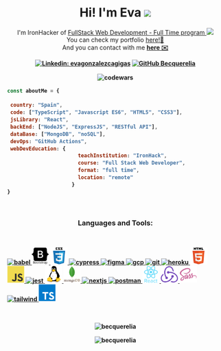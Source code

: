 <h1 align="center">Hi! I'm Eva <img src="https://media.giphy.com/media/31vamYdZV5ISQ/giphy.gif" width="60"></h1>

<p align="center">I'm IronHacker of <a href="https://www.ironhack.com/en/web-development?utm_medium=cpc&utm_source=google&utm_campaign=MAD_Spain_Madrid_Global_Search_Generic_EN&utm_term=full%20stack%20bootcamp&utm_content=search-unbranded">FullStack Web Development - Full Time program </a> <img src="https://media.giphy.com/media/WUlplcMpOCEmTGBtBW/giphy.gif" width="30">
</br>You can check my portfolio <a href="https://portfolio-eva.netlify.app/">here!📜</a>
</br> And you can contact with me <a href="mailto:evarteca@gmail.com"><b>here ✉️<b></a> 
</p>
 
 <div align="center"> 
  
[![Linkedin: evagonzalezcagigas](https://img.shields.io/badge/-evagonzalezcagigas-blue?style=flat-square&logo=Linkedin&logoColor=white&link=https://www.linkedin.com/in/evagonzalezcagigas/)](https://www.linkedin.com/in/evagonzalezcagigas/)
[![GitHub Becquerelia](https://img.shields.io/github/followers/Becquerelia?label=follow&style=social)](https://github.com/Becquerelia)
  
  </div>
 
 <p align="center" ><img align="center" src="https://www.codewars.com/users/Becquerelia/badges/large" alt="codewars" /></p>
 
 ```javascript
const aboutMe = {
 
  country: "Spain",
  code: ["TypeScript", "Javascript ES6", "HTML5", "CSS3"],
  jsLibrary: "React",
  backEnd: ["NodeJS", "ExpressJS", "RESTful API"],
  dataBase: ["MongoDB", "noSQL"],
  devOps: "GitHub Actions", 
  webDevEducation: {
                        teachInstitution: "IronHack",
                        course: "Full Stack Web Developer",
                        format: "full time",
                        location: "remote"
                      }
}
```
 </br>
 <h3 align="center">Languages and Tools:</h3>
 </br>
<p align="left"> <a href="https://babeljs.io/" target="_blank" rel="noreferrer"> <img src="https://www.vectorlogo.zone/logos/babeljs/babeljs-icon.svg" alt="babel" width="40" height="40"/> </a> <a href="https://getbootstrap.com" target="_blank" rel="noreferrer"> <img src="https://raw.githubusercontent.com/devicons/devicon/master/icons/bootstrap/bootstrap-plain-wordmark.svg" alt="bootstrap" width="40" height="40"/> </a> <a href="https://www.w3schools.com/css/" target="_blank" rel="noreferrer"> <img src="https://raw.githubusercontent.com/devicons/devicon/master/icons/css3/css3-original-wordmark.svg" alt="css3" width="40" height="40"/> </a> <a href="https://www.cypress.io" target="_blank" rel="noreferrer"> <img src="https://raw.githubusercontent.com/simple-icons/simple-icons/6e46ec1fc23b60c8fd0d2f2ff46db82e16dbd75f/icons/cypress.svg" alt="cypress" width="40" height="40"/> </a> <a href="https://www.figma.com/" target="_blank" rel="noreferrer"> <img src="https://www.vectorlogo.zone/logos/figma/figma-icon.svg" alt="figma" width="40" height="40"/> </a> <a href="https://cloud.google.com" target="_blank" rel="noreferrer"> <img src="https://www.vectorlogo.zone/logos/google_cloud/google_cloud-icon.svg" alt="gcp" width="40" height="40"/> </a> <a href="https://git-scm.com/" target="_blank" rel="noreferrer"> <img src="https://www.vectorlogo.zone/logos/git-scm/git-scm-icon.svg" alt="git" width="40" height="40"/> </a> <a href="https://heroku.com" target="_blank" rel="noreferrer"> <img src="https://www.vectorlogo.zone/logos/heroku/heroku-icon.svg" alt="heroku" width="40" height="40"/> </a> <a href="https://www.w3.org/html/" target="_blank" rel="noreferrer"> <img src="https://raw.githubusercontent.com/devicons/devicon/master/icons/html5/html5-original-wordmark.svg" alt="html5" width="40" height="40"/> </a> <a href="https://developer.mozilla.org/en-US/docs/Web/JavaScript" target="_blank" rel="noreferrer"> <img src="https://raw.githubusercontent.com/devicons/devicon/master/icons/javascript/javascript-original.svg" alt="javascript" width="40" height="40"/> </a> <a href="https://jestjs.io" target="_blank" rel="noreferrer"> <img src="https://www.vectorlogo.zone/logos/jestjsio/jestjsio-icon.svg" alt="jest" width="40" height="40"/> </a> <a href="https://www.linux.org/" target="_blank" rel="noreferrer"> <img src="https://raw.githubusercontent.com/devicons/devicon/master/icons/linux/linux-original.svg" alt="linux" width="40" height="40"/> </a> <a href="https://www.mongodb.com/" target="_blank" rel="noreferrer"> <img src="https://raw.githubusercontent.com/devicons/devicon/master/icons/mongodb/mongodb-original-wordmark.svg" alt="mongodb" width="40" height="40"/> </a> <a href="https://nextjs.org/" target="_blank" rel="noreferrer"> <img src="https://cdn.worldvectorlogo.com/logos/nextjs-2.svg" alt="nextjs" width="40" height="40"/> </a> <a href="https://postman.com" target="_blank" rel="noreferrer"> <img src="https://www.vectorlogo.zone/logos/getpostman/getpostman-icon.svg" alt="postman" width="40" height="40"/> </a> <a href="https://reactjs.org/" target="_blank" rel="noreferrer"> <img src="https://raw.githubusercontent.com/devicons/devicon/master/icons/react/react-original-wordmark.svg" alt="react" width="40" height="40"/> </a> <a href="https://redux.js.org" target="_blank" rel="noreferrer"> <img src="https://raw.githubusercontent.com/devicons/devicon/master/icons/redux/redux-original.svg" alt="redux" width="40" height="40"/> </a> <a href="https://sass-lang.com" target="_blank" rel="noreferrer"> <img src="https://raw.githubusercontent.com/devicons/devicon/master/icons/sass/sass-original.svg" alt="sass" width="40" height="40"/> </a> <a href="https://tailwindcss.com/" target="_blank" rel="noreferrer"> <img src="https://www.vectorlogo.zone/logos/tailwindcss/tailwindcss-icon.svg" alt="tailwind" width="40" height="40"/> </a> <a href="https://www.typescriptlang.org/" target="_blank" rel="noreferrer"> <img src="https://raw.githubusercontent.com/devicons/devicon/master/icons/typescript/typescript-original.svg" alt="typescript" width="40" height="40"/> </a> </p>

</br>
<div align="center">
<p><img align="center" src="https://github-readme-stats.vercel.app/api/top-langs?username=becquerelia&show_icons=true&locale=en&layout=compact" alt="becquerelia" /></p>
<p><img align="center" src="https://github-readme-streak-stats.herokuapp.com/?user=becquerelia&" alt="becquerelia" /></p></div>
